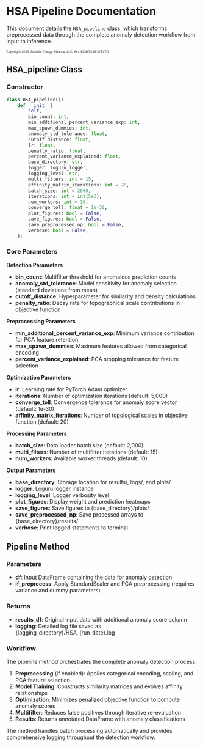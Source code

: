 # HSA Pipeline Documentation
This document details the `HSA_pipeline` class, which transforms preprocessed data through the complete anomaly detection workflow from input to inference.

<sub><sub><sub>Copyright 2025, Battelle Energy Alliance, LLC, ALL RIGHTS RESERVED</sub></sub></sub>

## HSA_pipeline Class

### Constructor

```python
class HSA_pipeline():
    def __init__(
        self,
        bin_count: int,
        min_additional_percent_variance_exp: int,
        max_spawn_dummies: int,
        anomaly_std_tolerance: float,
        cutoff_distance: float,
        lr: float,
        penalty_ratio: float,
        percent_variance_explained: float,
        base_directory: str,
        logger: loguru_logger,
        logging_level: str,
        multi_filters: int = 15,
        affinity_matrix_iterations: int = 20,
        batch_size: int = 2000,
        iterations: int = int(5e3),
        num_workers: int = 10,
        converge_toll: float = 1e-30,
        plot_figures: bool = False,
        save_figures: bool = False,
        save_preprocessed_np: bool = False,
        verbose: bool = False,
    ):
```

### Core Parameters

**Detection Parameters**
- **bin_count**: Multifilter threshold for anomalous prediction counts
- **anomaly_std_tolerance**: Model sensitivity for anomaly selection (standard deviations from mean)
- **cutoff_distance**: Hyperparameter for similarity and density calculations
- **penalty_ratio**: Decay rate for topographical scale contributions in objective function

**Preprocessing Parameters**
- **min_additional_percent_variance_exp**: Minimum variance contribution for PCA feature retention
- **max_spawn_dummies**: Maximum features allowed from categorical encoding
- **percent_variance_explained**: PCA stopping tolerance for feature selection

**Optimization Parameters**
- **lr**: Learning rate for PyTorch Adam optimizer
- **iterations**: Number of optimization iterations (default: 5,000)
- **converge_toll**: Convergence tolerance for anomaly score vector (default: 1e-30)
- **affinity_matrix_iterations**: Number of topological scales in objective function (default: 20)

**Processing Parameters**
- **batch_size**: Data loader batch size (default: 2,000)
- **multi_filters**: Number of multifilter iterations (default: 15)
- **num_workers**: Available worker threads (default: 10)

**Output Parameters**
- **base_directory**: Storage location for results/, logs/, and plots/
- **logger**: Loguru logger instance
- **logging_level**: Logger verbosity level
- **plot_figures**: Display weight and prediction heatmaps
- **save_figures**: Save figures to {base_directory}/plots/
- **save_preprocessed_np**: Save processed arrays to {base_directory}/results/
- **verbose**: Print logged statements to terminal

## Pipeline Method

### Parameters

- **df**: Input DataFrame containing the data for anomaly detection
- **if_preprocess**: Apply StandardScaler and PCA preprocessing (requires variance and dummy parameters)

### Returns

- **results_df**: Original input data with additional anomaly score column
- **logging**: Detailed log file saved as {logging_directory}/HSA_{run_date}.log

### Workflow

The pipeline method orchestrates the complete anomaly detection process:

1. **Preprocessing** (if enabled): Applies categorical encoding, scaling, and PCA feature selection
2. **Model Training**: Constructs similarity matrices and evolves affinity relationships
3. **Optimization**: Minimizes penalized objective function to compute anomaly scores
4. **Multifilter**: Reduces false positives through iterative re-evaluation
5. **Results**: Returns annotated DataFrame with anomaly classifications

The method handles batch processing automatically and provides comprehensive logging throughout the detection workflow.
